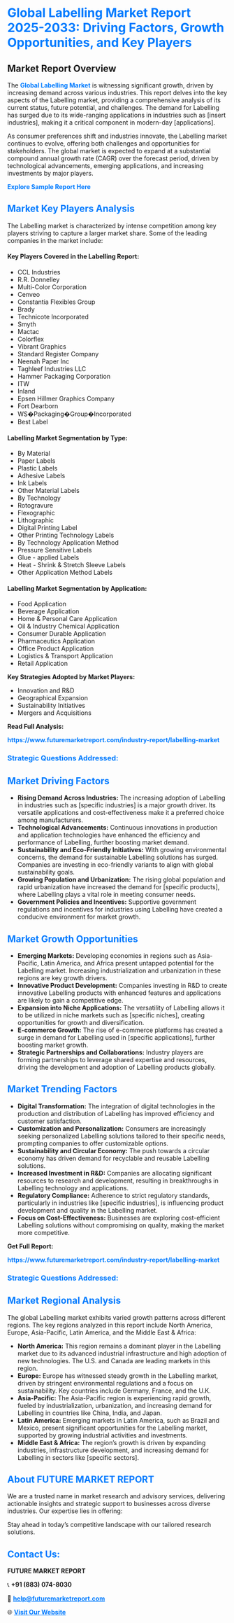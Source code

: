 <h1 style="color: #007BFF;">Global Labelling Market Report 2025-2033: Driving Factors, Growth Opportunities, and Key Players</h1>

<section id="overview">
<h2>Market Report Overview</h2>
<p>The <a href="https://www.futuremarketreport.com/industry-report/labelling-market" style="color: #007BFF; text-decoration: none;"><strong>Global Labelling Market</strong></a> is witnessing significant growth, driven by increasing demand across various industries. This report delves into the key aspects of the Labelling market, providing a comprehensive analysis of its current status, future potential, and challenges. The demand for Labelling has surged due to its wide-ranging applications in industries such as [insert industries], making it a critical component in modern-day [applications].</p>
<p>As consumer preferences shift and industries innovate, the Labelling market continues to evolve, offering both challenges and opportunities for stakeholders. The global market is expected to expand at a substantial compound annual growth rate (CAGR) over the forecast period, driven by technological advancements, emerging applications, and increasing investments by major players.</p>
</section>

<section id="overview">
<p><a href="https://www.futuremarketreport.com/request-sample/reportId=104265" style="color: #007BFF; text-decoration: none;"><strong>Explore Sample Report Here</strong></a></p>
</section>

<section id="key-players">
<h2 style="color: #007BFF;">Market Key Players Analysis</h2>
<p>The Labelling market is characterized by intense competition among key players striving to capture a larger market share. Some of the leading companies in the market include:</p>
<h4>Key Players Covered in the Labelling Report:</h4>
<ul><li>CCL Industries</li><li>R.R. Donnelley</li><li>Multi-Color Corporation</li><li>Cenveo</li><li>Constantia Flexibles Group</li><li>Brady</li><li>Technicote Incorporated</li><li>Smyth</li><li>Mactac</li><li>Colorflex</li><li>Vibrant Graphics</li><li>Standard Register Company</li><li>Neenah Paper Inc</li><li>Taghleef Industries LLC</li><li>Hammer Packaging Corporation</li><li>ITW</li><li>Inland</li><li>Epsen Hillmer Graphics Company</li><li>Fort Dearborn</li><li>WS�Packaging�Group�Incorporated</li><li>Best Label</li></ul>
<h4>Labelling Market Segmentation by Type:</h4>
<ul><li>By Material</li><li>Paper Labels</li><li>Plastic Labels</li><li>Adhesive Labels</li><li>Ink Labels</li><li>Other Material Labels</li><li>By Technology</li><li>Rotogravure</li><li>Flexographic</li><li>Lithographic</li><li>Digital Printing Label</li><li>Other Printing Technology Labels</li><li>By Technology Application Method</li><li>Pressure Sensitive Labels</li><li>Glue - applied Labels</li><li>Heat - Shrink &amp; Stretch Sleeve Labels</li><li>Other Application Method Labels</li></ul>

<h4>Labelling Market Segmentation by Application:</h4>
<ul><li>Food Application</li><li>Beverage Application</li><li>Home &amp; Personal Care Application</li><li>Oil &amp; Industry Chemical Application</li><li>Consumer Durable Application</li><li>Pharmaceutics Application</li><li>Office Product Application</li><li>Logistics &amp; Transport Application</li><li>Retail Application</li></ul>
<p><strong>Key Strategies Adopted by Market Players:</strong></p>
<ul>
<li>Innovation and R&D</li>
<li>Geographical Expansion</li>
<li>Sustainability Initiatives</li>
<li>Mergers and Acquisitions</li>
</ul>
</section>

<section>
<p><strong>Read Full Analysis: </strong></p><a href="https://www.futuremarketreport.com/industry-report/labelling-market" style="color: #007BFF; text-decoration: none;"><strong>https://www.futuremarketreport.com/industry-report/labelling-market</strong></a>
<h3 style="color: #007BFF;">Strategic Questions Addressed:</h3>
</section>

<section id="driving-factors">
<h2 style="color: #007BFF;">Market Driving Factors</h2>
<ul>
<li><strong>Rising Demand Across Industries:</strong> The increasing adoption of Labelling in industries such as [specific industries] is a major growth driver. Its versatile applications and cost-effectiveness make it a preferred choice among manufacturers.</li>
<li><strong>Technological Advancements:</strong> Continuous innovations in production and application technologies have enhanced the efficiency and performance of Labelling, further boosting market demand.</li>
<li><strong>Sustainability and Eco-Friendly Initiatives:</strong> With growing environmental concerns, the demand for sustainable Labelling solutions has surged. Companies are investing in eco-friendly variants to align with global sustainability goals.</li>
<li><strong>Growing Population and Urbanization:</strong> The rising global population and rapid urbanization have increased the demand for [specific products], where Labelling plays a vital role in meeting consumer needs.</li>
<li><strong>Government Policies and Incentives:</strong> Supportive government regulations and incentives for industries using Labelling have created a conducive environment for market growth.</li>
</ul>
</section>

<section id="growth-opportunities">
<h2 style="color: #007BFF;">Market Growth Opportunities</h2>
<ul>
<li><strong>Emerging Markets:</strong> Developing economies in regions such as Asia-Pacific, Latin America, and Africa present untapped potential for the Labelling market. Increasing industrialization and urbanization in these regions are key growth drivers.</li>
<li><strong>Innovative Product Development:</strong> Companies investing in R&D to create innovative Labelling products with enhanced features and applications are likely to gain a competitive edge.</li>
<li><strong>Expansion into Niche Applications:</strong> The versatility of Labelling allows it to be utilized in niche markets such as [specific niches], creating opportunities for growth and diversification.</li>
<li><strong>E-commerce Growth:</strong> The rise of e-commerce platforms has created a surge in demand for Labelling used in [specific applications], further boosting market growth.</li>
<li><strong>Strategic Partnerships and Collaborations:</strong> Industry players are forming partnerships to leverage shared expertise and resources, driving the development and adoption of Labelling products globally.</li>
</ul>
</section>

<section id="trending-factors">
<h2 style="color: #007BFF;">Market Trending Factors</h2>
<ul>
<li><strong>Digital Transformation:</strong> The integration of digital technologies in the production and distribution of Labelling has improved efficiency and customer satisfaction.</li>
<li><strong>Customization and Personalization:</strong> Consumers are increasingly seeking personalized Labelling solutions tailored to their specific needs, prompting companies to offer customizable options.</li>
<li><strong>Sustainability and Circular Economy:</strong> The push towards a circular economy has driven demand for recyclable and reusable Labelling solutions.</li>
<li><strong>Increased Investment in R&D:</strong> Companies are allocating significant resources to research and development, resulting in breakthroughs in Labelling technology and applications.</li>
<li><strong>Regulatory Compliance:</strong> Adherence to strict regulatory standards, particularly in industries like [specific industries], is influencing product development and quality in the Labelling market.</li>
<li><strong>Focus on Cost-Effectiveness:</strong> Businesses are exploring cost-efficient Labelling solutions without compromising on quality, making the market more competitive.</li>
</ul>
</section>

<section>
<p><strong>Get Full Report: </strong></p><a href="https://www.futuremarketreport.com/industry-report/labelling-market" style="color: #007BFF; text-decoration: none;"><strong>https://www.futuremarketreport.com/industry-report/labelling-market</strong></a>
<h3 style="color: #007BFF;">Strategic Questions Addressed:</h3>
</section>


<section id="regional-analysis">
<h2 style="color: #007BFF;">Market Regional Analysis</h2>
<p>The global Labelling market exhibits varied growth patterns across different regions. The key regions analyzed in this report include North America, Europe, Asia-Pacific, Latin America, and the Middle East & Africa:</p>
<ul>
<li><strong>North America:</strong> This region remains a dominant player in the Labelling market due to its advanced industrial infrastructure and high adoption of new technologies. The U.S. and Canada are leading markets in this region.</li>
<li><strong>Europe:</strong> Europe has witnessed steady growth in the Labelling market, driven by stringent environmental regulations and a focus on sustainability. Key countries include Germany, France, and the U.K.</li>
<li><strong>Asia-Pacific:</strong> The Asia-Pacific region is experiencing rapid growth, fueled by industrialization, urbanization, and increasing demand for Labelling in countries like China, India, and Japan.</li>
<li><strong>Latin America:</strong> Emerging markets in Latin America, such as Brazil and Mexico, present significant opportunities for the Labelling market, supported by growing industrial activities and investments.</li>
<li><strong>Middle East & Africa:</strong> The region’s growth is driven by expanding industries, infrastructure development, and increasing demand for Labelling in sectors like [specific sectors].</li>
</ul>
</section>

<footer>
<h2 style="color: #007BFF;">About FUTURE MARKET REPORT</h2>
<p>We are a trusted name in market research and advisory services, delivering actionable insights and strategic support to businesses across diverse industries. Our expertise lies in offering:</p>

<p>Stay ahead in today’s competitive landscape with our tailored research solutions.</p>

<h2 style="color: #007BFF;">Contact Us:</h2>
<p><strong>FUTURE MARKET REPORT</strong></p>
<p>📞 <strong>+91 (883) 074-8030</strong></p>
<p>📧 <strong><a href="mailto:help@futuremarketreport.com" style="color: #007BFF;">help@futuremarketreport.com</a></strong></p>
<p>🌐 <strong><a href="https://www.futuremarketreport.com/" style="color: #007BFF;">Visit Our Website</a></strong></p>
</footer>